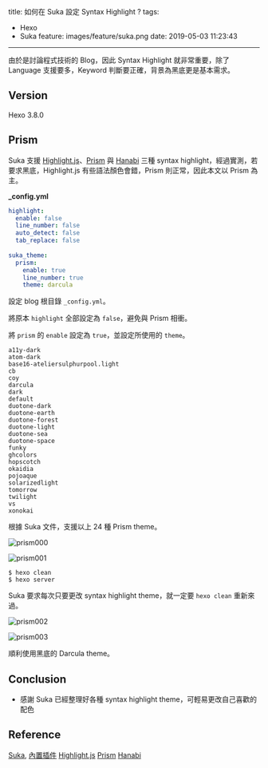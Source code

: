 title: 如何在 Suka 設定 Syntax Highlight ?
tags:
  - Hexo
  - Suka
feature: images/feature/suka.png
date: 2019-05-03 11:23:43
---
由於是討論程式技術的 Blog，因此 Syntax Highlight 就非常重要，除了 Language 支援要多，Keyword 判斷要正確，背景為黑底更是基本需求。

<!-- more -->

## Version

Hexo 3.8.0

## Prism

Suka 支援 [Highlight.js](https://highlightjs.org)、[Prism](https://prismjs.com/index.html) 與 [Hanabi](https://github.com/egoist/hanabi) 三種 syntax highlight，經過實測，若要求黑底，Highlight.js 有些語法顏色會錯，Prism 則正常，因此本文以 Prism 為主。

**_config.yml**

```yaml
highlight:
  enable: false
  line_number: false
  auto_detect: false
  tab_replace: false
  
suka_theme:
  prism:
    enable: true
    line_number: true
    theme: darcula   
```

設定 blog 根目錄 `_config.yml`。

將原本 `highlight` 全部設定為 `false`，避免與 Prism 相衝。

將 `prism` 的 `enable` 設定為 `true`，並設定所使用的 `theme`。

```
a11y-dark
atom-dark
base16-ateliersulphurpool.light
cb
coy
darcula
dark
default
duotone-dark
duotone-earth
duotone-forest
duotone-light
duotone-sea
duotone-space
funky
ghcolors
hopscotch
okaidia
pojoaque
solarizedlight
tomorrow
twilight
vs
xonokai
```

根據 Suka 文件，支援以上 24 種 Prism theme。

![prism000](/images/suka/syntax-highlight/prism000.png)

![prism001](/images/suka/syntax-highlight/prism001.png)

```
$ hexo clean
$ hexo server
```

Suka 要求每次只要更改 syntax highlight theme，就一定要 `hexo clean` 重新來過。

![prism002](/images/suka/syntax-highlight/prism002.png)

![prism003](/images/suka/syntax-highlight/prism003.png)

順利使用黑底的 Darcula theme。

## Conclusion

* 感謝 Suka 已經整理好各種 syntax highlight theme，可輕易更改自己喜歡的配色

## Reference

[Suka](https://theme-suka.skk.moe), [內置插件](https://theme-suka.skk.moe/docs/plugin/)
[Highlight.js](https://highlightjs.org)
[Prism](https://prismjs.com/index.html) 
[Hanabi](https://github.com/egoist/hanabi)